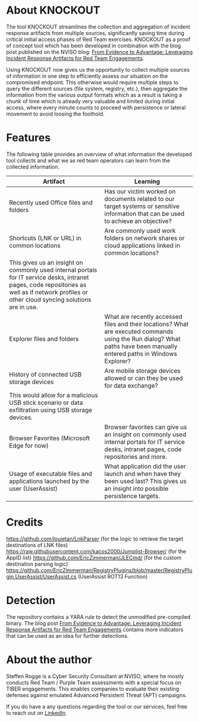 
# About KNOCKOUT

The tool KNOCKOUT streamlines the collection and aggregation of incident response artifacts from multiple sources, significantly saving time during critical initial access phases of Red Team exercises.
KNOCKOUT as a proof of concept tool which has been developed in combination with the blog post published on the NVISO blog: [From Evidence to Advantage: Leveraging Incident Response Artifacts for Red Team Engagements](BLOG-LINK).

Using KNOCKOUT now gives us the opportunity to collect multiple sources of information in one step to efficiently assess our situation on the compromised endpoint. This otherwise would require multiple steps to query the different sources (file system, registry, etc.), then aggregate the information from the various output formats which as a result is taking a chunk of time which is already very valuable and limited during initial access, where every minute counts to proceed with persistence or lateral movement to avoid loosing the foothold.

# Features

The following table provides an overview of what information the developed tool collects and what we as red team operators can learn from the collected information.

|Artifact|Learning|
|---|---|
|Recently used Office files and folders|Has our victim worked on documents related to our target systems or sensitive information that can be used to achieve an objective?|
|Shortcuts (LNK or URL) in common locations|Are commonly used work folders on network shares or cloud applications linked in common locations?
This gives us an insight on commonly used internal portals for IT service desks, intranet pages, code repositories as well as if network profiles or other cloud syncing solutions are in use.|
|Explorer files and folders|What are recently accessed files and their locations? What are executed commands using the Run dialog? What paths have been manually entered paths in Windows Explorer?|
|History of connected USB storage devices|Are mobile storage devices allowed or can they be used for data exchange?
This would allow for a malicious USB stick scenario or data exfiltration using USB storage devices.|
|Browser Favorites (Microsoft Edge for now)|Browser favorites can give us an insight on commonly used internal portals for IT service desks, intranet pages, code repositories and more.|
|Usage of executable files and applications launched by the user (UserAssist)|What application did the user launch and when have they been used last? This gives us an insight into possible persistence targets.|

# Credits
https://github.com/louietan/LnkParser (for the logic to retrieve the target destinations of LNK files)
https://raw.githubusercontent.com/kacos2000/Jumplist-Browser/ (for the AppID list)
https://github.com/EricZimmerman/JLECmd/ (for the custom destination parsing logic)
https://github.com/EricZimmerman/RegistryPlugins/blob/master/RegistryPlugin.UserAssist/UserAssist.cs (UserAssist ROT13 Function)

# Detection

The repository contains a YARA rule to detect the unmodified pre-compiled binary.
The blog post [From Evidence to Advantage: Leveraging Incident Response Artifacts for Red Team Engagements](BLOG-LINK) contains more indicators that can be used as an idea for further detections.

# About the author

Steffen Rogge is a Cyber Security Consultant at NVISO, where he mostly conducts Red Team / Purple Team assessments with a special focus on TIBER engagements.
This enables companies to evaluate their existing defenses against emulated Advanced Persistent Threat (APT) campaigns.

If you do have a any questions regarding the tool or our services, feel free to reach out on [LinkedIn](https://www.linkedin.com/in/steffenrogge).
